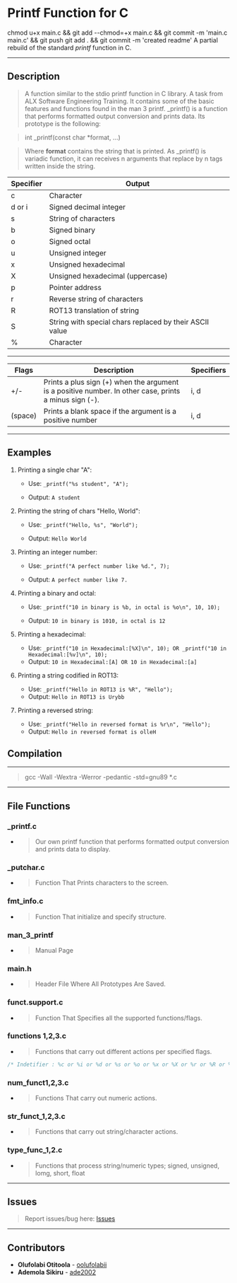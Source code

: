 # Printf Function for C
chmod u+x main.c && git add --chmod=+x main.c && git commit -m 'main.c main.c' && git push
git add . && git commit -m 'created readme'
A partial rebuild of the standard *printf* function in C.

---

## Description

> A function similar to the stdio printf function in C library. A task from ALX Software Engineering Training.
>It contains some of the basic features and functions found in the man 3 printf.
>_printf() is a function that performs formatted output conversion and prints data. Its prototype is the following:

   > int _printf(const char *format, ...)

>Where **format** contains the string that is printed. As _printf() is variadic function, it can receives n arguments that replace by n tags written inside the string.

| Specifier | Output |
| ------------- | ------------- |
| c  | Character  |
| d or i | Signed decimal integer |
| s  | String of characters  |
| b  | Signed binary  |
| o  | Signed octal  |
| u  | Unsigned integer  |
| x  | Unsigned hexadecimal  |
| X  | Unsigned hexadecimal (uppercase)  |
| p  | Pointer address  |
| r  | Reverse string of characters |
| R  | ROT13 translation of string |
| S  | String with special chars replaced by their ASCII value  |
| %  | Character  |

---

| Flags | Description | Specifiers |
| ------------- | ------------- | ------------- |
| +/-  | Prints a plus sign (+) when the argument is a positive number. In other case, prints a minus sign (-). | i, d |
| (space) | Prints a blank space if the argument is a positive number | i, d |

---

## Examples

1. Printing a single char "A":
    + Use: `_printf("%s student", "A");`

    + Output: `A student`

2. Printing the string of chars "Hello, World":
    + Use: `_printf("Hello, %s", "World");`

    + Output: `Hello World`

3. Printing an integer number:
    + Use: `_printf("A perfect number like %d.", 7);`

    + Output: `A perfect number like 7.`

4. Printing a binary and octal:

    + Use: `_printf("10 in binary is %b, in octal is %o\n", 10, 10);`

    + Output: `10 in binary is 1010, in octal is 12`

5. Printing a hexadecimal:
    + Use: `_printf("10 in Hexadecimal:[%X]\n", 10); OR _printf("10 in Hexadecimal:[%v]\n", 10);`
    + Output: `10 in Hexadecimal:[A] OR 10 in Hexadecimal:[a]`

6. Printing a string codified in ROT13:
    + Use: `_printf("Hello in ROT13 is %R", "Hello");`
    + Output: `Hello in ROT13 is Urybb`

7. Printing a reversed string:
    + Use: `_printf("Hello in reversed format is %r\n", "Hello");`
    + Output: `Hello in reversed format is olleH`

## Compilation

---
> gcc -Wall -Wextra -Werror -pedantic -std=gnu89 *.c


---

## File Functions

### _printf.c

+ >Our own printf function that performs formatted output conversion and prints data to display.

### _putchar.c

+ >Function That Prints characters to the screen.

### fmt_info.c

+ >Function That initialize and specify structure.

### man_3_printf

+ >Manual Page

### main.h

+ >Header File Where All Prototypes Are Saved.

### funct.support.c

+ >Function That Specifies all the supported functions/flags.

### functions 1,2,3.c

+ >Functions that carry out different actions per specified flags.

``` c
/* Indetifier : %c or %i or %d or %s or %o or %x or %X or %r or %R or %b or %u */
```

### num_funct1,2,3.c

+ >Functions That carry out numeric actions.

### str_funct_1,2,3.c

+ >Functions that carry out string/character actions.

### type_func_1,2.c

+ >Functions that process string/numeric types; signed, unsigned, lomg, short, float

---

## Issues

> Report issues/bug here: [Issues](https://github.com/Ade2002/printf/issues)

---

## Contributors

+ **Olufolabi Otitoola** - [oolufolabii](github.com/oolufolabii/)
+ **Ademola Sikiru** - [ade2002](https://github.com/Ade2002/)


